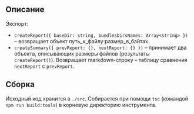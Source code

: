 ## Описание

Экспорт:

- `createReport({ baseDir: string, bundlesDirsNames: Array<string> })` – возвращает объект путь_к_файлу:размер_в_байтах.
- `createSummary({ prevReport: {}, nextReport: {} })` – принимает два объекта, описывающих размеры файлов (результаты `createReport()`). Возвращает markdown-строку – таблицу сравнения `nextReport` с `prevReport`.

## Сборка

Исходный код хранится в `./src`. Собирается при помощи `tsc` (командой `npm run build:tools`) в корневую директорию инструмента.
